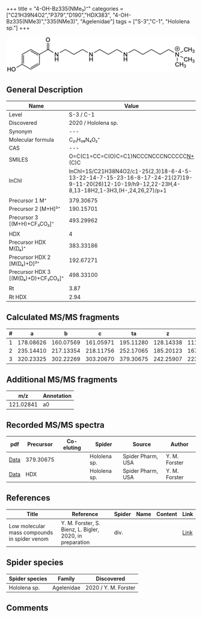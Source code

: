 +++
title = "4-OH-Bz335(NMe₃)⁺"
categories = ["C21H39N4O2","P379","D190","HDX383",
"4-OH-Bz335(NMe3)","335(NMe3)",
"Agelenidae"]
tags = ["S-3","C-1",
"Hololena sp."]
+++

![](/img/4-OH-Bz335(NMe3).png)

## General Description

| Name                       | Value              |
|----------------------------|--------------------|
| Level                      | S-3 / C-1          |
| Discovered                 | 2020 / Hololena sp. |
| Synonym                    | ---                |
| Molecular formula          | C₂₁H₃₉N₄O₂⁺                   |
| CAS                        | ---                |
| SMILES | O=C(C1=CC=C(O)C=C1)NCCCNCCCNCCCCC[N+](C)(C)C  |
| InChI  | InChI=1S/C21H38N4O2/c1-25(2,3)18-6-4-5-13-22-14-7-15-23-16-8-17-24-21(27)19-9-11-20(26)12-10-19/h9-12,22-23H,4-8,13-18H2,1-3H3,(H-,24,26,27)/p+1  |
|                            |                    |
| Precursor 1  M⁺         | 379.30675                         |
| Precursor 2 [M+H]²⁺       | 190.15701                           |
| Precursor 3 [(M+H)+CF₃CO₂]⁺               | 493.29962                   |
|                            |                    |
| HDX                        |  4                  |
| Precursor HDX    M(D₄)⁺   |  383.33186                  |
| Precursor HDX 2 [M(D₄)+D]²⁺ |  192.67271                  |
| Precursor HDX 3 [(M(D₄)+D)+CF₃CO₂]⁺           | 498.33100                   |
|                            |                    |
| Rt                         | 3.87                   |
| Rt HDX                     | 2.94                   |

## Calculated MS/MS fragments

| # | a         | b         | c         | ta        | z         | y         | tz        |
|---|-----------|-----------|-----------|-----------|-----------|-----------|-----------|
| 1 | 178.08626 | 160.07569 | 161.05971 | 195.11280 | 128.14338 | 111.11683 | 146.17775 |
| 2 | 235.14410 | 217.13354 | 218.11756 | 252.17065 | 185.20123 | 167.16685 | 203.23560 |
| 3 | 320.23325 | 302.22269 | 303.20670 | 379.30675 | 242.25907 | 223.21688 | 260.29345 |

## Additional MS/MS fragments

| m/z | Annotation |
|-----|------------|
| 121.02841 | a0         |

## Recorded MS/MS spectra

| pdf                                             | Precursor | Co-eluting | Spider      | Source                       | Author        |
|-------------------------------------------------|-----------|------------|-------------|------------------------------|---------------|
| [Data](/pdf/Hololena-sp/379_4-OH-Bz335(NMe3)_Ho-sp.pdf) | 379.30675 |           | Hololena sp. | Spider Pharm, USA | Y. M. Forster |
| [Data](/pdf/Hololena-sp/379_4-OH-Bz335(NMe3)_Ho-sp_HDX.pdf) | HDX |           | Hololena sp. | Spider Pharm, USA | Y. M. Forster |


## References

| Title | Reference | Spider | Name | Content | Link |
|-------|-----------|--------|------|---------|------|
| Low molecular mass compounds in spider venom      | Y. M. Forster, S. Bienz, L. Bigler, 2020, in preparation          | div.       |   |   | [Link](unknown) |

## Spider species

| Spider species     | Family     | Discovered           |
|--------------------|------------|----------------------|
| Hololena sp.       | Agelenidae | 2020 / Y. M. Forster |


## Comments